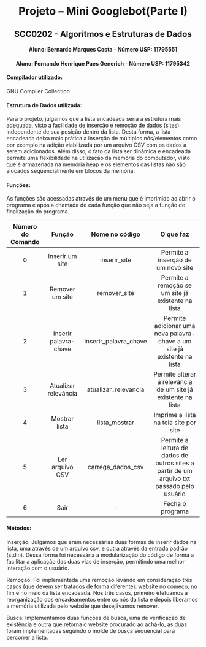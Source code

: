 # <div align="center"> Projeto – Mini Googlebot(Parte I)
## <div align="center"> SCC0202 - Algoritmos e Estruturas de Dados
#### <div align="center"> Aluno: Bernardo Marques Costa - Número USP: 11795551

#### <div align="center"> Aluno: Fernando Henrique Paes Generich - Número USP: 11795342

#### **Compilador utilizado:** 
GNU Compiler Collection


#### **Estrutura de Dados utilizada:** 
Para o projeto, julgamos que a lista encadeada seria a estrutura mais adequada, visto a facilidade de inserção e remoção de dados (sites) independente de sua posição dentro da lista. Desta forma, a lista encadeada deixa mais prática a inserção de múltiplos nós/elementos como por exemplo na adição viabilizada por um arquivo CSV com os dados a serem adicionados.
Além disso, o fato da lista ser dinâmica e encadeada permite uma flexibilidade na utilização da memória do computador, visto que é armazenada na memória heap e os elementos das listas não são alocados sequencialmente em blocos da memória.


#### **Funções:**
As funções são acessadas através de um menu que é imprimido ao abrir o programa e após a chamada de cada função que não seja a função de finalização do programa.

|Número do Comando| Função|Nome no código       |O que faz                                                                                 |
|:---------------:|:-----:|:-------------------:|:----------------------------------------------------------------------------------------:|
|0| Inserir um site       |inserir_site         |Permite a inserção de um novo site                                                        |
|1| Remover um site       |remover_site         |Permite a remoção se um site já existente na lista                                        |
|2| Inserir palavra-chave |inserir_palavra_chave|Permite adicionar uma nova palavra-chave a um site já existente na lista                  |
|3| Atualizar relevância  |atualizar_relevancia |Permite alterar a relevância de um site já existente na lista                             |
|4| Mostrar lista         |lista_mostrar        |Imprime a lista na tela site por site                                                     |
|5| Ler arquivo CSV       |carrega_dados_csv    |Permite a leitura de dados de outros sites a partir de um arquivo txt passado pelo usuário|
|6| Sair                  |-                    |Fecha o programa                                                                          |

#### **Métodos:**

Inserção: Julgamos que eram necessárias duas formas de inserir dados na lista, uma através de um arquivo csv, e outra através da entrada padrão (stdin). Dessa forma foi necessária a modularização do código de forma a facilitar a aplicação das duas vias de inserção, permitindo uma melhor interação com o usuário.

Remoção: Foi implementada uma remoção levando em consideração três casos (que devem ser tratados de forma diferente): website no começo, no fim e no meio da lista encadeada. Nos três casos, primeiro efetuamos a reorganização dos encadeamentos entre os nós da lista e depois liberamos a memória utilizada pelo website que desejávamos remover.

Busca: Implementamos duas funções de busca, uma de verificação de existência e outra que retorna o website procurado ao achá-lo, as duas foram implementadas seguindo o molde de busca sequencial para percorrer a lista.
